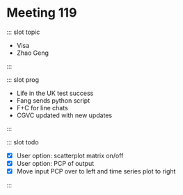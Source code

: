 # Meeting 119

<Meeting index="119" members="Bob, Elif, Mohammed, Wang" date="9 Mar 2021 11:00" nextDate="15 Mar 2021 11:00">

::: slot topic

- Visa
- Zhao Geng

:::

::: slot prog

- Life in the UK test success
- Fang sends python script
- F+C for line chats
- CGVC updated with new updates

:::

::: slot todo

- [x] User option: scatterplot matrix on/off
- [x] User option: PCP of output
- [x] Move input PCP over to left and time series plot to right

:::

</Meeting>
